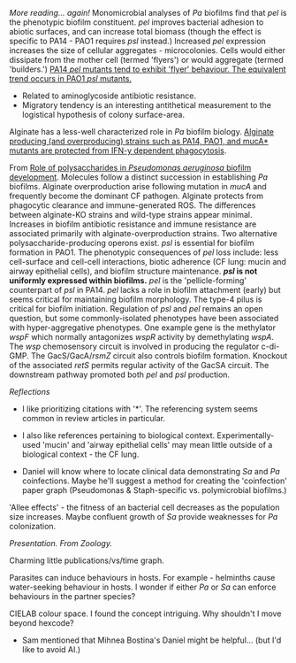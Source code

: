 *More reading... again!*
Monomicrobial analyses of *Pa* biofilms find that *pel* is the phenotypic biofilm constituent. *pel* improves bacterial adhesion to abiotic surfaces, and can increase total biomass (though the effect is specific to PA14 - PAO1 requires *psl* instead.) Increased *pel* expression increases the size of cellular aggregates - microcolonies. Cells would either dissipate from the mother cell (termed 'flyers') or would aggregate (termed 'builders.') [PA14 *pel* mutants tend to exhibit 'flyer' behaviour. The equivalent trend occurs in PAO1 *psl* mutants.](https://journals.plos.org/plospathogens/article?id=10.1371/journal.ppat.1001264)
- Related to aminoglycoside antibiotic resistance.
- Migratory tendency is an interesting antithetical measurement to the logistical hypothesis of colony surface-area.

Alginate has a less-well characterized role in *Pa* biofilm biology. [Alginate producing (and overproducing) strains such as PA14, PAO1, and mucA* mutants are protected from IFN-y dependent phagocytosis](https://journals.aai.org/jimmunol/article/175/11/7512/36931/The-Exopolysaccharide-Alginate-Protects).

From [Role of polysaccharides in _Pseudomonas aeruginosa_ biofilm development](https://www.sciencedirect.com/science/article/pii/S136952740700135X?via%3Dihub#bib16).
Molecules follow a distinct succession in establishing *Pa* biofilms. Alginate overproduction arise following mutation in *mucA* and frequently become the dominant CF pathogen. Alginate protects from phagocytic clearance and immune-generated ROS. The differences between alginate-KO strains and wild-type strains appear minimal. Increases in biofilm antibiotic resistance and immune resistance are associated primarily with alginate-overproduction strains.
Two alternative polysaccharide-producing operons exist. *psl* is essential for biofilm formation in PAO1. The phenotypic consequences of *pel* loss include: less cell-surface and cell-cell interactions, biotic adherence (CF lung: mucin and airway epithelial cells), and biofilm structure maintenance. ***psl* is not uniformly expressed within biofilms.**
*pel* is the 'pellicle-forming' counterpart of *psl* in PA14. *pel* lacks a role in biofilm attachment (early)
but seems critical for maintaining biofilm morphology. The type-4 pilus is critical for biofilm initiation.
Regulation of *psl* and *pel* remains an open question, but some commonly-isolated phenotypes have been associated with hyper-aggregative phenotypes. One example gene is the methylator *wspF* which normally antagonizes *wspR* activity by demethylating *wspA*. The *wsp* chemosensory circuit is involved in producing the regulator c-di-GMP.
The GacS/GacA/*rsmZ* circuit also controls biofilm formation. Knockout of the associated *retS* permits regular activity of the GacSA circuit. The downstream pathway promoted both *pel* and *psl* production.

*Reflections*
- I like prioritizing citations with '\*'. The referencing system seems common in review articles in particular.

- I also like references pertaining to biological context. Experimentally-used 'mucin' and 'airway epithelial cells' may mean little outside of a biological context - the CF lung.

- Daniel will know where to locate clinical data demonstrating *Sa* and *Pa* coinfections. Maybe he'll suggest a method for creating the 'coinfection' paper graph (Pseudomonas & Staph-specific vs. polymicrobial biofilms.)

'Allee effects' - the fitness of an bacterial cell decreases as the population size increases. Maybe confluent growth of *Sa* provide weaknesses for *Pa* colonization.


*Presentation. From Zoology.*

Charming little publications/vs/time graph.

Parasites can induce behaviours in hosts. For example - helminths cause water-seeking behaviour in hosts. I wonder if either *Pa* or *Sa* can enforce behaviours in the partner species?

CIELAB colour space. I found the concept intriguing. Why shouldn't I move beyond hexcode?
- Sam mentioned that Mihnea Bostina's Daniel might be helpful... (but I'd like to avoid AI.)